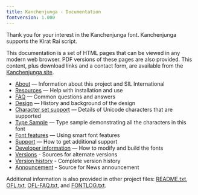 ```yaml
---
title: Kanchenjunga - Documentation
fontversion: 1.000
---
```


Thank you for your interest in the Kanchenjunga font. Kanchenjunga supports the Kirat Rai script.

This documentation is a set of HTML pages that can be viewed in any modern web browser. PDF versions of these pages are also provided. This content, plus download links and a contact form, are available from the [Kanchenjunga site](https://software.sil.org/kanchenjunga/).

- [About](about.md) — Information about this project and SIL International
- [Resources](resources.md) — Help with installation and use
- [FAQ](faq.md) — Common questions and answers
- [Design](design.md) — History and background of the design
- [Character set support](charset.md) — Details of Unicode characters that are supported
- [Type Sample](sample.md) — Type sample demonstrating all the characters in this font
- [Font features](features.md) — Using smart font features
- [Support](support.md) — How to get additional support
- [Developer information](developer.md) — How to modify and build the fonts
- [Versions](versions.md) - Sources for alternate versions
- [Version history](history.md) - Complete version history
- [Announcement](announcement.md) - Source for News announcement

Additional information is also provided in other project files: [README.txt](../README.txt), [OFL.txt](../OFL.txt), [OFL-FAQ.txt](../OFL-FAQ.txt), and [FONTLOG.txt](../FONTLOG.txt).

